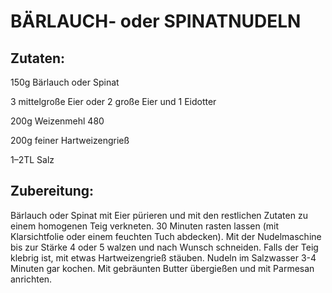 # BÄRLAUCH- oder SPINATNUDELN

## Zutaten:

150g Bärlauch oder Spinat

3 mittelgroße Eier oder 2 große Eier und 1 Eidotter

200g Weizenmehl 480

200g feiner Hartweizengrieß

1–2TL Salz

## Zubereitung:

Bärlauch oder Spinat mit Eier pürieren und mit den restlichen Zutaten zu
einem homogenen Teig verkneten. 30 Minuten rasten lassen (mit
Klarsichtfolie oder einem feuchten Tuch abdecken). Mit der Nudelmaschine
bis zur Stärke 4 oder 5 walzen und nach Wunsch schneiden. Falls der Teig
klebrig ist, mit etwas Hartweizengrieß stäuben. Nudeln im Salzwasser 3-4
Minuten gar kochen. Mit gebräunten Butter übergießen und mit Parmesan
anrichten.

